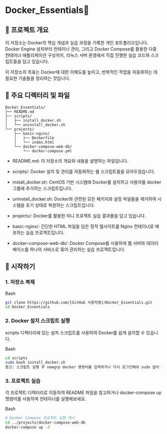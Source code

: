 # Docker_Essentials📝
## 📖 프로젝트 개요
이 저장소는 Docker의 핵심 개념과 실습 과정을 기록한 개인 포트폴리오입니다. Docker Engine 설치부터 컨테이너 관리, 그리고 Docker Compose를 활용한 다중 컨테이너 애플리케이션 구성까지, 리눅스 서버 환경에서 직접 진행한 실습 코드와 스크립트들을 담고 있습니다.

이 저장소의 목표는 Docker에 대한 이해도를 높이고, 반복적인 작업을 자동화하는 데 필요한 기술들을 정리하는 것입니다.

## 📂 주요 디렉터리 및 파일
```
Docker_Essentials/
├── README.md
├── scripts/
│   ├── install_docker.sh
│   └── uninstall_docker.sh
└── projects/
    ├── basic-nginx/
    │   ├── Dockerfile
    │   └── index.html
    └── docker-compose-web-db/
        └── docker-compose.yml
```

+ README.md: 이 저장소의 개요와 내용을 설명하는 파일입니다.

+ scripts/: Docker 설치 및 관리를 자동화하는 쉘 스크립트들을 모아두었습니다.

+ install_docker.sh: CentOS 기반 시스템에 Docker를 설치하고 사용자를 docker 그룹에 추가하는 스크립트입니다.

+ uninstall_docker.sh: Docker와 관련된 모든 패키지와 설정 파일들을 제거하여 시스템을 초기 상태로 복원하는 스크립트입니다.

+ projects/: Docker를 활용한 미니 프로젝트 실습 결과물을 담고 있습니다.

+ basic-nginx/: 간단한 HTML 파일을 담은 정적 웹사이트를 Nginx 컨테이너로 배포하는 실습 프로젝트입니다.

+ docker-compose-web-db/: Docker Compose를 사용하여 웹 서버와 데이터베이스를 하나의 서비스로 묶어 관리하는 실습 프로젝트입니다.

## 🚀 시작하기
### 1. 저장소 복제
Bash

```bash
git clone https://github.com/[GitHub 사용자명]/Docker_Essentials.git
cd Docker_Essentials
```

### 2. Docker 설치 스크립트 실행
scripts 디렉터리에 있는 설치 스크립트를 사용하여 Docker를 쉽게 설치할 수 있습니다.

Bash

```bash
cd scripts
sudo bash install_docker.sh
참고: 스크립트 실행 후 newgrp docker 명령어를 입력하거나 다시 로그인해야 sudo 없이 Docker 명령어를 사용할 수 있습니다.
```
### 3. 프로젝트 실습
각 프로젝트 디렉터리로 이동하여 README 파일을 참고하거나 docker-compose up 명령어를 사용하여 컨테이너를 실행해보세요.

Bash

```bash
# Docker Compose 프로젝트 실행 예시
cd ../projects/docker-compose-web-db
docker-compose up -d
```
